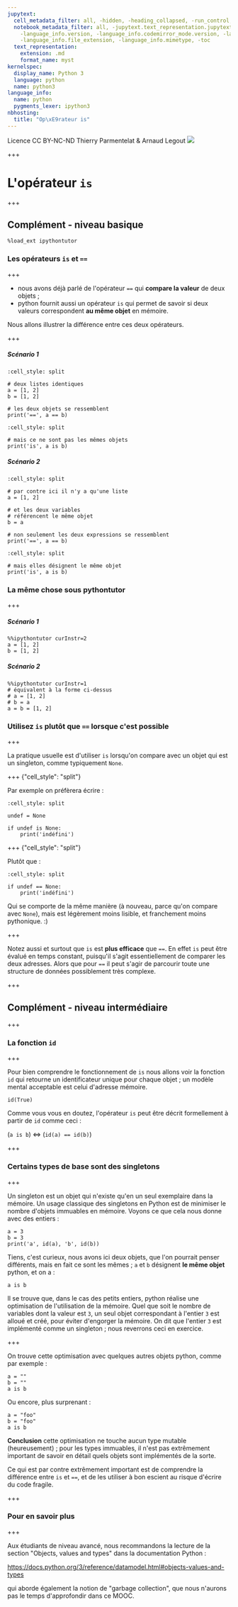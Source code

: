 ```yaml
---
jupytext:
  cell_metadata_filter: all, -hidden, -heading_collapsed, -run_control, -trusted
  notebook_metadata_filter: all, -jupytext.text_representation.jupytext_version, -jupytext.text_representation.format_version,
    -language_info.version, -language_info.codemirror_mode.version, -language_info.codemirror_mode,
    -language_info.file_extension, -language_info.mimetype, -toc
  text_representation:
    extension: .md
    format_name: myst
kernelspec:
  display_name: Python 3
  language: python
  name: python3
language_info:
  name: python
  pygments_lexer: ipython3
nbhosting:
  title: "Op\xE9rateur is"
---
```


<div class="licence">
<span>Licence CC BY-NC-ND</span>
<span>Thierry Parmentelat &amp; Arnaud Legout</span>
<span><img src="media/both-logos-small-alpha.png" /></span>
</div>

+++

# L'opérateur `is`

+++

## Complément - niveau basique

```{code-cell} ipython3
%load_ext ipythontutor
```

### Les opérateurs `is` et `==`

+++

* nous avons déjà parlé de l'opérateur `==` qui **compare la valeur** de deux objets ;
* python fournit aussi un opérateur `is` qui permet de savoir si deux valeurs correspondent **au même objet** en mémoire.

Nous allons illustrer la différence entre ces deux opérateurs.

+++

##### Scénario 1

```{code-cell} ipython3
:cell_style: split

# deux listes identiques
a = [1, 2]
b = [1, 2]

# les deux objets se ressemblent
print('==', a == b)
```

```{code-cell} ipython3
:cell_style: split

# mais ce ne sont pas les mêmes objets
print('is', a is b)
```

##### Scénario 2

```{code-cell} ipython3
:cell_style: split

# par contre ici il n'y a qu'une liste
a = [1, 2]

# et les deux variables
# référencent le même objet
b = a

# non seulement les deux expressions se ressemblent
print('==', a == b)
```

```{code-cell} ipython3
:cell_style: split

# mais elles désignent le même objet
print('is', a is b)
```

### La même chose sous pythontutor

+++

##### Scénario 1

```{code-cell} ipython3
%%ipythontutor curInstr=2
a = [1, 2]
b = [1, 2]
```

##### Scénario 2

```{code-cell} ipython3
%%ipythontutor curInstr=1
# équivalent à la forme ci-dessus
# a = [1, 2]
# b = a
a = b = [1, 2]
```

### Utilisez `is` plutôt que `==` lorsque c'est possible

+++

La pratique usuelle est d'utiliser `is` lorsqu'on compare avec un objet qui est un singleton, comme typiquement `None`.

+++ {"cell_style": "split"}

Par exemple on préfèrera écrire :

```{code-cell} ipython3
:cell_style: split

undef = None

if undef is None:
    print('indéfini')
```

+++ {"cell_style": "split"}

Plutôt que :

```{code-cell} ipython3
:cell_style: split

if undef == None:
    print('indéfini')
```

Qui se comporte de la même manière (à nouveau, parce qu'on compare avec `None`), mais est légèrement moins lisible, et franchement moins pythonique. :)

+++

Notez aussi et surtout que `is` est **plus efficace** que `==`. En effet `is` peut être évalué en temps constant, puisqu'il s'agit essentiellement de comparer les deux adresses. Alors que pour `==` il peut s'agir de parcourir toute une structure de données possiblement très complexe.

+++

## Complément - niveau intermédiaire

+++

### La fonction `id`

+++

Pour bien comprendre le fonctionnement de `is` nous allons voir la fonction `id` qui retourne un identificateur unique pour chaque objet ; un modèle mental acceptable est celui d'adresse mémoire.

```{code-cell} ipython3
id(True)
```

Comme vous vous en doutez, l'opérateur `is` peut être décrit formellement à partir de `id` comme ceci :

(`a is b`) $\Longleftrightarrow$ (`id(a) == id(b)`)

+++

### Certains types de base sont des singletons

+++

Un singleton est un objet qui n'existe qu'en un seul exemplaire dans la mémoire. Un usage classique des singletons en Python est de minimiser le nombre d'objets immuables en mémoire. Voyons ce que cela nous donne avec des entiers :

```{code-cell} ipython3
a = 3
b = 3
print('a', id(a), 'b', id(b))
```

Tiens, c'est curieux, nous avons ici deux objets, que l'on pourrait penser différents, mais en fait ce sont les mêmes ; `a` et `b` désignent **le même objet** python, et on a :

```{code-cell} ipython3
a is b
```

Il se trouve que, dans le cas des petits entiers, python réalise une optimisation de l'utilisation de la mémoire. Quel que soit le nombre de variables dont la valeur est `3`, un seul objet correspondant à l'entier `3` est alloué et créé, pour éviter d'engorger la mémoire. On dit que l'entier `3` est implémenté comme un singleton ; nous reverrons ceci en exercice.

+++

On trouve cette optimisation avec quelques autres objets python, comme par exemple :

```{code-cell} ipython3
a = ""
b = ""
a is b
```

Ou encore, plus surprenant :

```{code-cell} ipython3
a = "foo"
b = "foo"
a is b
```

**Conclusion** cette optimisation ne touche aucun type mutable (heureusement) ; pour les types immuables, il n'est pas extrêmement important de savoir en détail quels objets sont implémentés de la sorte.

Ce qui est par contre extrêmement important est de comprendre la différence entre `is` et `==`, et de les utiliser à bon escient au risque d'écrire du code fragile.

+++

### Pour en savoir plus

+++

Aux étudiants de niveau avancé, nous recommandons la lecture de la section "Objects, values and types" dans la documentation Python :

<https://docs.python.org/3/reference/datamodel.html#objects-values-and-types>

qui aborde également la notion de "garbage collection", que nous n'aurons pas le temps d'approfondir dans ce MOOC.
